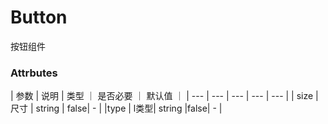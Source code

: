 # Button
按钮组件


### Attrbutes

| 参数 | 说明 | 类型 ｜ 是否必要 ｜ 默认值 ｜
|  ---  | ---  | ---  |   ---     | --- |
| size | 尺寸 | string | false| - |
|type | l类型| string |false| - |

